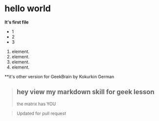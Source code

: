 # hello world
**It's first file**
* 1
* 2
* 3
1. element.
2. element.
3. element.
4. element.

**it's other version for GeekBrain by Kokurkin German
> hey view my markdown skill for geek lesson
> -
> the matrix has YOU

> Updated for pull request

